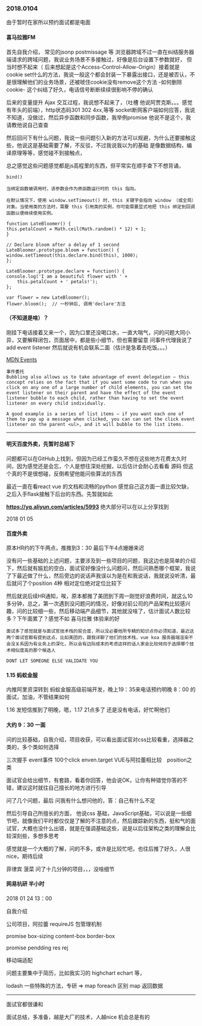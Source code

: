 
### 2018.0104

由于暂时在家所以预约面试都是电面

#### 喜马拉雅FM

首先自我介绍， 常见的jsonp postmissage 等 浏览器跨域不过一直在纠结服务器端请求的跨域问题，我说业务场景不多接触过，好像是后台设置下参数就好，
但当时想不起来（ 后来想起是这个Access-Control-Allow-Origin）接着就是cookie set什么的方法，我说一般这个都会封装一下暴露出接口，还是被否认，不是很理解他们的业务场景，还被唬住cookie没有remove这个方法 -如何删除cookie-
这个纠结了好久，电话信号断断续续很影响不停的确认

后来的变量提升 Ajax 交互过程，我说想不起来了，（吐槽 他说阿贾克斯。。。感觉有年头的前端），http状态码301 302 4xx,等等
socket断网客户端如何应答，我说不知道，没做过，然后异步函数和同步函数，我举例promise 他说不是这个，我请教他说自己查查

然后回问下有什么问题，我说一些问题引入新的方法可以规避，为什么还要接触这些，他说这是基础需要了解，不反驳，不过我说我以为的基础
是像数据结构，编译原理等等，感觉碰不到接触点，

总之感觉这些问题感觉都是js高程里的东西，但平常实在顺手查下不想背诵，

    bind()

    当绑定函数被调用时，该参数会作为原函数运行时的 this 指向。

    在默认情况下，使用 window.setTimeout() 时，this 关键字会指向 window （或全局）对象。当使用类的方法时，需要 this 引用类的实例，你可能需要显式地把 this 绑定到回调函数以便继续使用实例。

    function LateBloomer() {
    this.petalCount = Math.ceil(Math.random() * 12) + 1;
    }

    // Declare bloom after a delay of 1 second
    LateBloomer.prototype.bloom = function() {
    window.setTimeout(this.declare.bind(this), 1000);
    };

    LateBloomer.prototype.declare = function() {
    console.log('I am a beautiful flower with ' +
        this.petalCount + ' petals!');
    };

    var flower = new LateBloomer();
    flower.bloom();  // 一秒钟后, 调用'declare'方法

#### （不知道是啥）？

刚挂下电话接着又来一个，因为口里还没喝口水，一直大喘气，问的问题大同小异，又要解释闭包，页面居中，都是些小细节，但也需要留意
问事件代理我说了add event listener 然后就说有机会联系二面（估计是急着去吃饭。。。）


[MDN Events](https://developer.mozilla.org/zh-CN/docs/Learn/JavaScript/Building_blocks/Events/  "MDN")

    事件委托
    Bubbling also allows us to take advantage of event delegation — this concept relies on the fact that if you want some code to run when you click on any one of a large number of child elements, you can set the event listener on their parent and have the effect of the event listener bubble to each child, rather than having to set the event listener on every child individually.

    A good example is a series of list items — if you want each one of them to pop up a message when clicked, you can can set the click event listener on the parent <ul>, and it will bubble to the list items.

- - -
#### 明天百度外卖，先暂时总结下   

问题都可以在GitHub上找到，但因为已经工作蛮久不想在这些地方花费太久时间，因为感觉还是会忘，个人是想往深处挖掘，以后估计会耐心去看看 源码 但这个真的不是很想碰，反倒希望他能问些算法的东西

最近一直在看react vue 的文档和流畅的python 感觉自己这方面一直比较欠缺，之后入手flask接触下后台的东西。先暂就如此


   **https://yq.aliyun.com/articles/5993** 
   绝大部分可以在以上分享找到




2018 01 05 

#### 百度外卖

原本HR约的下午两点，推推到3：30 最后下午4点姗姗来迟

没有问一些基础的上述问题，主要涉及到一些项目的问题，我这边也是简单的介绍下，然后就有尴尬的空白，面试官好像没什么问题问，然后问熟悉哪个框架，我说了下最近做了什么，然后旁边的说话声我误以为是在和我说话，我就说没听清，最后就问了个position 4种  相对定位绝对定位比较下

然后就说后续HR通知，唉，原本都推了美团到下周一刚觉好浪费时间，就这么10多分钟，总之，第一次遇到没问题问的情况，好像对前公司的产品架构比较感兴趣，问的比较细一些，然后移动端产品细节，其他就没啥了，估计面试人数比较多？下午面累了？感觉不如 喜马拉雅 体验来的好




    面试多了感觉就是与面试官技术栈的契合度，所以没必要他所专精的知识点你必须知道，最近这两个面试官都有提到这点，比如美团的，跟我详聊了他们的技术栈，vue koa 服务器端渲染不会没关系因为有业务上的深化，所以会有边际成本的考虑这样的话人家会比较倾向于选择哪个技术相似度高的那个候选人

    DONT LET SOMEONE ELSE VALIDATE YOU


#### 1.15  蚂蚁金服

  内推阿里资深转到 蚂蚁金服高级前端开发，晚上19：35来电话预约明晚 8：00 的面试，加油，不管结果如何



1.16 发短信推到了明晚，嗯，1.17 21点多了 还是没有电话，好忙啊他们

#### 大约 9：30   一面

问的比较基础，自我介绍，项目收获，可以看出面试官对css比较看重，选择器之类的，多个类如何选择

三次握手  event事件  100个click   enven.target  VUE与阿拉蕾相比较　position之类

面试官会给出细节，有套路，看着你回答，他会说OK，让你有种错觉你答的不错，建议这时就往自己擅长的地方进行引导

问了几个问题，最后 问我有什么想问他的，答：自己有什么不足　　

然后引导自己所擅长的方面， 他说css 基础，JavaScript基础，可以说是一些细节吧，就像我们平时都仅仅是了解的不注意的点，然后跟踪新的东西，挺和气的面试官，大概也没什么出错，就是在强调基础这些，说是以后往架构之类的理解会比较深刻些，多想多思考

感觉就是一个大概的了解，问的不多，或许是比较忙吧，也往后推了好久，人很nice，期待后续



菲律宾  菠菜   问了十几分钟的项目，，，没啥细节





#### 网易杭研   半小时

2018 01 24  13：00

自我介绍

公司项目，阿拉蕾 requireJS 包管理机制  

promise  box-sizing   content-box border-box

promise  pendding res rej  

移动端适配  

问题主要集中于简历，比如我实习的 highchart echart 等，

lodash 一些特殊的方法，专研 => map foreach 区别  map 返回数据

---

面试官都很谦和

面试总结，多准备，越是大厂的技术，人越nice 机会总是有的



